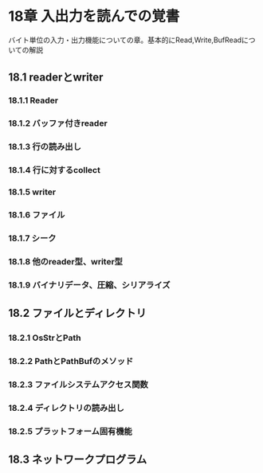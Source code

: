 # 18章 入出力を読んでの覚書

バイト単位の入力・出力機能についての章。基本的にRead,Write,BufReadについての解説

## 18.1 readerとwriter

### 18.1.1 Reader
### 18.1.2 バッファ付きreader
### 18.1.3 行の読み出し
### 18.1.4 行に対するcollect
### 18.1.5 writer
### 18.1.6 ファイル
### 18.1.7 シーク
### 18.1.8 他のreader型、writer型
### 18.1.9 バイナリデータ、圧縮、シリアライズ
## 18.2 ファイルとディレクトリ
### 18.2.1 OsStrとPath
### 18.2.2 PathとPathBufのメソッド
### 18.2.3 ファイルシステムアクセス関数
### 18.2.4 ディレクトリの読み出し
### 18.2.5 プラットフォーム固有機能
## 18.3 ネットワークプログラム